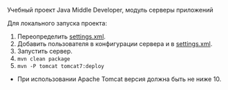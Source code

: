 Учебный проект Java Middle Developer, модуль серверы приложений

Для локального запуска проекта:

1. Переопределить [settings.xml](conf/settings.xml).
2. Добавить пользователя в конфигурации сервера и в [settings.xml](conf/settings.xml).
3. Запустить сервер.
4. ```mvn clean package```
5. ```mvn -P tomcat tomcat7:deploy```

* При использовании Apache Tomcat версия должна быть не ниже 10.
